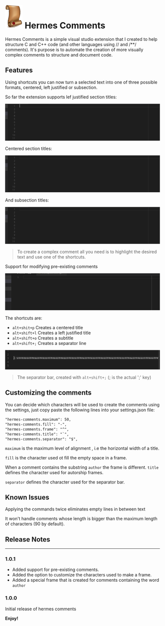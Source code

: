 # ![](Assets/result.png)  Hermes Comments 

Hermes Comments is a simple visual studio extension that I created to help structure C and C++ code (and other languages using // and /**/ comments). It's purpose is to automate the creation of more visually complex comments to structure and document code.

## Features

Using shortcuts you can now turn a selected text into one of three
possible formats, centered, left justified or subsection.

So far the extension supports lef justified section titles:

![left comment](Assets/Left.gif)

Centered section titles:

![left comment](Assets/Centered.gif)

And subsection titles:

![left comment](Assets/sub.gif)

> To create a complex comment all you need is to highlight the desired text and use one of the shortcuts.

Support for modifying pre-existing comments

![left comment](Assets/comments.gif)

The shortcuts are:

* `alt+shit+p` Creates a centered title 
* `alt+shift+l` Creates a left justified title 
* `alt+shift+o`   Creates a subtitle
* `alt+shift+;` Creates a separator line

![left comment](Assets/bar.png)
>The separator bar, created with `alt+shift+;` (; is the actual ';' key)

## Customizing the comments

You can decide which characters will be used to create the comments using the settings, just copy paste the following lines into your settings.json file:

    "hermes-comments.maximum": 50,
    "hermes-comments.fill": "-",
    "hermes-comments.frame": "^",
    "hermes-comments.title": "`",
    "hermes-comments.separator": "$",

`maximum` is the maximum level of alignment , i.e the horizontal width of a title.

`fill` is the character used ot fill the empty space in a frame.

When a comment contains the substring `author` the frame is different. `title` defines the character used for autorship frames.

`separator` defines the character used for the separator bar.

## Known Issues

Applying the commands twice eliminates empty lines in between text

It won't handle comments whose length is bigger than the maximum length of characters (90 by default).

## Release Notes
----
### 1.0.1

- Added support for pre-existing comments.
- Added the option to customize the characters used to make a frame.
- Added a special frame that is created for comments containing the word `author`

### 1.0.0

Initial release of hermes comments

**Enjoy!**
